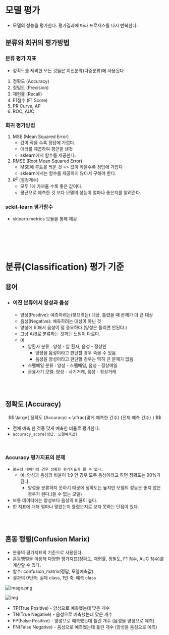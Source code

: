 # 모델 평가
- 모델의 성능을 평가한다. 평가결과에 따라 프로세스를 다시 반복한다.<br>

## 분류와 회귀의 평가방법
### 분류 평가 지표
- 정확도를 제외한 모든 것들은 이진분류(다중분류)에 사용된다.
1. 정확도 (Accuracy)
2. 정밀도 (Precision)
3. 재현률 (Recall)
4. F1점수 (F1 Score)
5. PR Curve, AP
1. ROC, AUC

### 회귀 평가방법
1. MSE (Mean Squared Error)
    - 값이 작을 수록 정답에 가깝다.
    - 에러를 제곱하여 평균을 낸것
    - sklearn에서 함수를 제공한다.
1. RMSE (Root Mean Squared Error)
    - MSE에 루트를 씌운 것 => 값이 작을수록 정답에 가깝다
    - sklearn에서는 함수를 제공하지 않아서 구해야 한다.
1. $R^2$ (결정계수)
    - 모두 1에 가까울 수록 좋은 값이다.
    - 평균으로 예측한 것 보다 모델의 성능이 얼마나 좋은지를 알려준다.

### sckit-learn 평가함수 
- sklearn.metrics 모듈을 통해 제공
<br>
<br>
<br>
<br>

# 분류(Classification) 평가 기준
## 용어
- ### 이진 분류에서 양성과 음성
    - 양성(Positive): 예측하려는(찾으려는) 대상, 틀렸을 때 문제가 더 큰 대상
    - 음성(Negative): 예측하려는 대상이 아닌 것
    - 양성에 비해서 음성이 덜 중요하다.(양성은 틀리면 안된다.)
    - 그냥 A/B로 분류하는 것과는 느낌이 다르다.
    - 예
        - 암환자 분류 : 양성 - 암 환자, 음성 - 정상인
            - 양성을 음성이라고 판단할 경우 죽을 수 있음
            - 음성을 양성이라고 판단할 경우는 딱히 큰 문제가 없음 
        - 스팸메일 분류 : 양성 - 스팸메일, 음성 - 정상메일
        - 금융사기 모델: 양성 - 사기거래, 음성 - 정상거래
<br>
<br>

## 정확도 (Accuracy)
$$
\large{
정확도 (Accuracy) = \cfrac{맞게 예측한 건수} {전체 예측 건수}
}
$$
- 전체 예측 한 것중 맞게 예측한 비율로 평가한다.
- `accuracy_score(정답, 모델예측값)`
<br>

### Accuracy 평가지표의 문제
- `불균형 데이터의 경우 정확한 평가지표가 될 수 없다.`
    - 예: 양성과 음성의 비율이 1:9 인 경우 모두 음성이라고 하면 정확도는 90%가 된다.
        - 양성을 분류하지 못하기 때문에 정확도는 높지만 모델의 성능은 좋지 않은 경우가 된다.(쓸 수 없는 모델)
- 보통 데이터에는 양성보다 음성의 비율이 높다.
- 한 지표에 대해 얼마나 맞았는지 틀렸는지르 보지 못하는 단점이 있다.
<br>
<br>

## 혼동 행렬(Confusion Marix)
- 분류의 평가지표의 기준으로 사용된다.
- 혼동행렬을 이용해 다양한 평가지표(정확도, 재현률, 정밀도, F1 점수, AUC 점수)를 계산할 수 있다.
- 함수: confusion_matrix(정답, 모델예측값)
- 결과의 0번축: 실제 class, 1번 축: 예측 class

![image.png](attachment:image.png)

![img](https://skappal7.files.wordpress.com/2018/08/confusion-matrix.jpg?w=748)

- TP(True Positive) - 양성으로 예측했는데 맞은 개수
- TN(True Negative) - 음성으로 예측했는데 맞은 개수
- FP(False Positive) - 양성으로 예측했는데 틀린 개수 (음성을 양성으로 예측)
- FN(False Negative) - 음성으로 예측했는데 틀린 개수 (양성을 음성으로 예측)